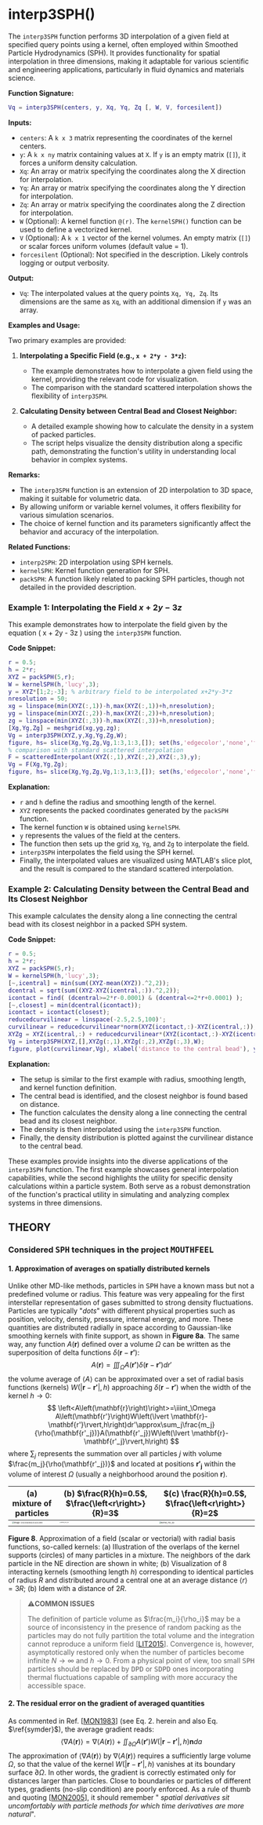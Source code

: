 # interp3SPH()

The `interp3SPH` function performs 3D interpolation of a given field at specified query points using a kernel, often employed within Smoothed Particle Hydrodynamics (SPH). It provides functionality for spatial interpolation in three dimensions, making it adaptable for various scientific and engineering applications, particularly in fluid dynamics and materials science.

**Function Signature:**
```matlab
Vq = interp3SPH(centers, y, Xq, Yq, Zq [, W, V, forcesilent])
```

**Inputs:**
- `centers`: A `k x 3` matrix representing the coordinates of the kernel centers.
- `y`: A `k x ny` matrix containing values at `X`. If `y` is an empty matrix (`[]`), it forces a uniform density calculation.
- `Xq`: An array or matrix specifying the coordinates along the X direction for interpolation.
- `Yq`: An array or matrix specifying the coordinates along the Y direction for interpolation.
- `Zq`: An array or matrix specifying the coordinates along the Z direction for interpolation.
- `W` (Optional): A kernel function `@(r)`. The `kernelSPH()` function can be used to define a vectorized kernel.
- `V` (Optional): A `k x 1` vector of the kernel volumes. An empty matrix (`[]`) or scalar forces uniform volumes (default value = 1).
- `forcesilent` (Optional): Not specified in the description. Likely controls logging or output verbosity.

**Output:**

- `Vq`: The interpolated values at the query points `Xq, Yq, Zq`. Its dimensions are the same as `Xq`, with an additional dimension if `y` was an array.

**Examples and Usage:**

Two primary examples are provided:
1. **Interpolating a Specific Field (e.g., `x + 2*y - 3*z`):**
   - The example demonstrates how to interpolate a given field using the kernel, providing the relevant code for visualization.
   - The comparison with the standard scattered interpolation shows the flexibility of `interp3SPH`.

2. **Calculating Density between Central Bead and Closest Neighbor:**
   - A detailed example showing how to calculate the density in a system of packed particles.
   - The script helps visualize the density distribution along a specific path, demonstrating the function's utility in understanding local behavior in complex systems.

**Remarks:**
- The `interp3SPH` function is an extension of 2D interpolation to 3D space, making it suitable for volumetric data.
- By allowing uniform or variable kernel volumes, it offers flexibility for various simulation scenarios.
- The choice of kernel function and its parameters significantly affect the behavior and accuracy of the interpolation.

**Related Functions:**
- `interp2SPH`: 2D interpolation using SPH kernels.
- `kernelSPH`: Kernel function generation for SPH.
- `packSPH`: A function likely related to packing SPH particles, though not detailed in the provided description.



### Example 1: Interpolating the Field  $x + 2y - 3z$

This example demonstrates how to interpolate the field given by the equation \( x + 2y - 3z \) using the `interp3SPH` function.

**Code Snippet:**
```matlab
r = 0.5;
h = 2*r;
XYZ = packSPH(5,r);
W = kernelSPH(h,'lucy',3);
y = XYZ*[1;2;-3]; % arbitrary field to be interpolated x+2*y-3*z
nresolution = 50;
xg = linspace(min(XYZ(:,1))-h,max(XYZ(:,1))+h,nresolution);
yg = linspace(min(XYZ(:,2))-h,max(XYZ(:,2))+h,nresolution);
zg = linspace(min(XYZ(:,3))-h,max(XYZ(:,3))+h,nresolution);
[Xg,Yg,Zg] = meshgrid(xg,yg,zg);
Vg = interp3SPH(XYZ,y,Xg,Yg,Zg,W);
figure, hs= slice(Xg,Yg,Zg,Vg,1:3,1:3,[]); set(hs,'edgecolor','none','facealpha',0.5), axis equal
% comparison with standard scattered interpolation
F = scatteredInterpolant(XYZ(:,1),XYZ(:,2),XYZ(:,3),y);
Vg = F(Xg,Yg,Zg);
figure, hs= slice(Xg,Yg,Zg,Vg,1:3,1:3,[]); set(hs,'edgecolor','none','facealpha',0.5), axis equal
```

**Explanation:**
- `r` and `h` define the radius and smoothing length of the kernel.
- `XYZ` represents the packed coordinates generated by the `packSPH` function.
- The kernel function `W` is obtained using `kernelSPH`.
- `y` represents the values of the field at the centers.
- The function then sets up the grid `Xg`, `Yg`, and `Zg` to interpolate the field.
- `interp3SPH` interpolates the field using the SPH kernel.
- Finally, the interpolated values are visualized using MATLAB's slice plot, and the result is compared to the standard scattered interpolation.

### Example 2: Calculating Density between the Central Bead and Its Closest Neighbor

This example calculates the density along a line connecting the central bead with its closest neighbor in a packed SPH system.

**Code Snippet:**
```matlab
r = 0.5;
h = 2*r;
XYZ = packSPH(5,r);
W = kernelSPH(h,'lucy',3);
[~,icentral] = min(sum((XYZ-mean(XYZ)).^2,2));
dcentral = sqrt(sum((XYZ-XYZ(icentral,:)).^2,2));
icontact = find( (dcentral>=2*r-0.0001) & (dcentral<=2*r+0.0001) );
[~,closest] = min(dcentral(icontact));
icontact = icontact(closest);
reducedcurvilinear = linspace(-2.5,2.5,100)';
curvilinear = reducedcurvilinear*norm(XYZ(icontact,:)-XYZ(icentral,:));
XYZg = XYZ(icentral,:) + reducedcurvilinear*(XYZ(icontact,:)-XYZ(icentral,:));
Vg = interp3SPH(XYZ,[],XYZg(:,1),XYZg(:,2),XYZg(:,3),W);
figure, plot(curvilinear,Vg), xlabel('distance to the central bead'), ylabel('density')
```

**Explanation:**
- The setup is similar to the first example with radius, smoothing length, and kernel function definition.
- The central bead is identified, and the closest neighbor is found based on distance.
- The function calculates the density along a line connecting the central bead and its closest neighbor.
- The density is then interpolated using the `interp3SPH` function.
- Finally, the density distribution is plotted against the curvilinear distance to the central bead.

These examples provide insights into the diverse applications of the `interp3SPH` function. The first example showcases general interpolation capabilities, while the second highlights the utility for specific density calculations within a particle system. Both serve as a robust demonstration of the function's practical utility in simulating and analyzing complex systems in three dimensions.



## THEORY

### Considered <kbd>SPH</kbd> techniques in the project <kbd>MOUTHFEEL</kbd>

#### 1.  Approximation of averages on spatially distributed kernels

Unlike other MD-like methods, particles in <kbd>SPH</kbd> have a known mass but not a predefined volume or radius. This feature was very appealing for the first interstellar representation of gases submitted to strong density fluctuations. Particles are typically "*dots*" with different physical properties such as position, velocity, density, pressure, internal energy, and more. These quantities are distributed radially in space according to Gaussian-like smoothing kernels with finite support, as shown in **Figure 8a**. The same way, any function $A\left(\mathbf{r}\right)$ defined over a volume $\Omega$ can be written as the superposition of delta functions $\delta\left(\mathbf{r}-\mathbf{r'}\right)$:
$$
A\left(\mathbf{r}\right)=\iiint_\Omega A\left(\mathbf{r'}\right)\delta\left(\mathbf{r}-\mathbf{r'}\right)dr'
$$
the volume average of $\left<A\right>$ can be approximated over a set of radial basis functions (kernels) $W\left(\lvert \mathbf{r}-\mathbf{r'}\rvert,h\right)$ approaching $\delta\left(\mathbf{r}-\mathbf{r'}\right)$ when the width of the kernel $h\to0$:
$$
\left<A\left(\mathbf{r}\right)\right>=\iiint_\Omega A\left(\mathbf{r'}\right)W\left(\lvert \mathbf{r}-\mathbf{r'}\rvert,h\right)dr'\approx\sum_j\frac{m_j}{\rho(\mathbf{r'_j})}A(\mathbf{r'_j})W\left(\lvert \mathbf{r}-\mathbf{r'_j}\rvert,h\right)
$$
where $\sum_j$ represents the summation over all particles $j$ with volume $\frac{m_j}{\rho(\mathbf{r'_j})}$ and located at positions $\mathbf{r'_j}$ within the volume of interest $\Omega$ (usually a neighborhood around the position $\mathbf{r}$).



| (a) mixture of particles                                     | (b) $\frac{R}{h}=0.5$, $\frac{\left<r\right>}{R}=3$          | $(c) \frac{R}{h}=0.5$, $\frac{\left<r\right>}{R}=2$          |
| ------------------------------------------------------------ | ------------------------------------------------------------ | ------------------------------------------------------------ |
| <img src="assets/image-20230406221431390.png" alt="image-20230406221431390" style="zoom:25%;" /> | <img src="assets/kernel_rh2_d3.png" alt="kernel_rh2_d3" style="zoom:15%;" /> | <img src="assets/kernel_rh2_d2.png" alt="kernel_rh2_d2" style="zoom:25%;" /> |

**Figure 8**. Approximation of a field (scalar or vectorial) with radial basis functions, so-called kernels: (a) Illustration of the overlaps of the kernel supports (circles) of many particles in a mixture. The neighbors of the dark particle in the NE direction are shown in white; (b) Visualization of 8 interacting kernels (smoothing length $h$) corresponding to identical particles of radius $R$ and distributed around a central one at an average distance $\left<r\right>=3R$; (b) Idem with a distance of $2R$.



> ⚠️**COMMON ISSUES**
>
> The definition of particle volume as $\frac{m_i}{\rho_i}$ may be a source of inconsistency in the presence of random packing as the particles may do not fully partition the total volume and the integration cannot reproduce a uniform field [[LIT2015](#XXXXSPH09)]. Convergence is, however, asymptotically restored only when the number of particles become infinite $N\to\infty$ and $h\to 0$. From a physical point of view, too small <kbd>SPH</kbd> particles should be replaced by <kbd>DPD</kbd> or <kbd>SDPD</kbd> ones incorporating thermal fluctuations capable of sampling with more accuracy the accessible space. 



#### 2. The residual error on the gradient of averaged quantities

As commented in Ref. [[MON1983](#XXXXSPH07)] (see Eq. 2. herein and also Eq. $\ref{symder}$), the average gradient reads:
$$
\left<\nabla A\left(\mathbf{r}\right)\right>=\nabla \left<A\left(\mathbf{r}\right)\right>+\iint_{\partial\Omega}A\left(\mathbf{r'}\right)W\left(\lvert \mathbf{r}-\mathbf{r'}\rvert,h\right)\mathbf{n}da
\label{graderr}
$$
The approximation of $\left<\nabla A\left(\mathbf{r}\right)\right>$ by $\nabla\left<A\left(\mathbf{r}\right)\right>$ requires a sufficiently large volume $\Omega$, so that the value of the kernel $W\left(\lvert \mathbf{r}-\mathbf{r'}\rvert,h\right)$ vanishes at its boundary surface $\partial\Omega$. In other words, the gradient is correctly estimated only for distances larger than particles. Close to boundaries or particles of different types, gradients (no-slip condition) are poorly enforced. As a rule of thumb and quoting [[MON2005](#XXXXSPH03)], it should remember " *spatial derivatives sit uncomfortably with particle methods for which time derivatives are more natural*".